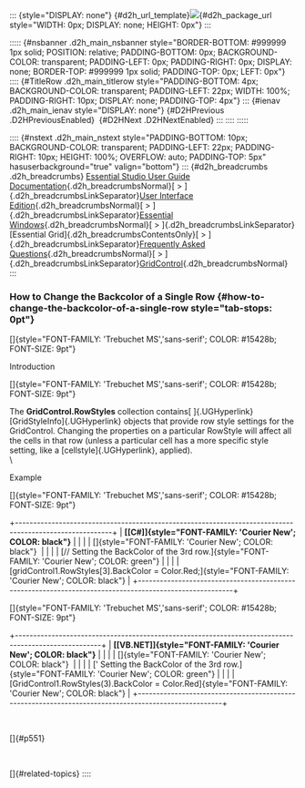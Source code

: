 ::: {style="DISPLAY: none"}
[](ms-xhelp:///?Id=d2h_url_template){#d2h_url_template}![](!package_url!){#d2h_package_url style="WIDTH: 0px; DISPLAY: none; HEIGHT: 0px"}
:::

::::: {#nsbanner .d2h_main_nsbanner style="BORDER-BOTTOM: #999999 1px solid; POSITION: relative; PADDING-BOTTOM: 0px; BACKGROUND-COLOR: transparent; PADDING-LEFT: 0px; PADDING-RIGHT: 0px; DISPLAY: none; BORDER-TOP: #999999 1px solid; PADDING-TOP: 0px; LEFT: 0px"}
:::: {#TitleRow .d2h_main_titlerow style="PADDING-BOTTOM: 4px; BACKGROUND-COLOR: transparent; PADDING-LEFT: 22px; WIDTH: 100%; PADDING-RIGHT: 10px; DISPLAY: none; PADDING-TOP: 4px"}
::: {#ienav .d2h_main_ienav style="DISPLAY: none"}
[](ms-xhelp:///?Id=14a00a21-7ef8-418c-ba32-d6d1d817f4ab){#D2HPrevious .D2HPreviousEnabled}  [](ms-xhelp:///?Id=84587ccd-6dff-4526-bfd6-9ebdf5784c11){#D2HNext .D2HNextEnabled}
:::
::::
:::::

:::: {#nstext .d2h_main_nstext style="PADDING-BOTTOM: 10px; BACKGROUND-COLOR: transparent; PADDING-LEFT: 22px; PADDING-RIGHT: 10px; HEIGHT: 100%; OVERFLOW: auto; PADDING-TOP: 5px" hasuserbackground="true" valign="bottom"}
::: {#d2h_breadcrumbs .d2h_breadcrumbs}
[Essential Studio User Guide Documentation](ms-xhelp:///?Id=12457748-09e3-4d74-a240-8e049cedf030){.d2h_breadcrumbsNormal}[ \> ]{.d2h_breadcrumbsLinkSeparator}[User Interface Edition](ms-xhelp:///?Id=c29296b7-531c-413b-a0ec-488ca1f7f669){.d2h_breadcrumbsNormal}[ \> ]{.d2h_breadcrumbsLinkSeparator}[Essential Windows](ms-xhelp:///?Id=e60759d8-47a4-4570-9d7a-16a68d63f2ea){.d2h_breadcrumbsNormal}[ \> ]{.d2h_breadcrumbsLinkSeparator}[Essential Grid]{.d2h_breadcrumbsContentsOnly}[ \> ]{.d2h_breadcrumbsLinkSeparator}[Frequently Asked Questions](ms-xhelp:///?Id=28ff22ed-2523-4bf9-8f6c-4d94f7bcabcc){.d2h_breadcrumbsNormal}[ \> ]{.d2h_breadcrumbsLinkSeparator}[GridControl](ms-xhelp:///?Id=89bf6d1f-a0f2-4d1f-add6-545cce1c52f0){.d2h_breadcrumbsNormal}
:::

### How to Change the Backcolor of a Single Row {#how-to-change-the-backcolor-of-a-single-row style="tab-stops: 0pt"}

[]{style="FONT-FAMILY: 'Trebuchet MS','sans-serif'; COLOR: #15428b; FONT-SIZE: 9pt"} 

Introduction

[]{style="FONT-FAMILY: 'Trebuchet MS','sans-serif'; COLOR: #15428b; FONT-SIZE: 9pt"} 

The **GridControl.RowStyles** collection contains[ ]{.UGHyperlink}[GridStyleInfo]{.UGHyperlink} objects that provide row style settings for the GridControl. Changing the properties on a particular RowStyle will affect all the cells in that row (unless a particular cell has a more specific style setting, like a [cellstyle]{.UGHyperlink}, applied).\
\

Example

[]{style="FONT-FAMILY: 'Trebuchet MS','sans-serif'; COLOR: #15428b; FONT-SIZE: 9pt"} 

+--------------------------------------------------------------------------------------------------------+
| **[\[C#\]]{style="FONT-FAMILY: 'Courier New'; COLOR: black"}**                                         |
|                                                                                                        |
| []{style="FONT-FAMILY: 'Courier New'; COLOR: black"}                                                   |
|                                                                                                        |
| [// Setting the BackColor of the 3rd row.]{style="FONT-FAMILY: 'Courier New'; COLOR: green"}           |
|                                                                                                        |
| [gridControl1.RowStyles\[3\].BackColor = Color.Red;]{style="FONT-FAMILY: 'Courier New'; COLOR: black"} |
+--------------------------------------------------------------------------------------------------------+

[]{style="FONT-FAMILY: 'Trebuchet MS','sans-serif'; COLOR: #15428b; FONT-SIZE: 9pt"} 

+-----------------------------------------------------------------------------------------------------+
| **[\[VB.NET\]]{style="FONT-FAMILY: 'Courier New'; COLOR: black"}**                                  |
|                                                                                                     |
| []{style="FONT-FAMILY: 'Courier New'; COLOR: black"}                                                |
|                                                                                                     |
| [\' Setting the BackColor of the 3rd row.]{style="FONT-FAMILY: 'Courier New'; COLOR: green"}        |
|                                                                                                     |
| [GridControl1.RowStyles(3).BackColor = Color.Red]{style="FONT-FAMILY: 'Courier New'; COLOR: black"} |
+-----------------------------------------------------------------------------------------------------+

 

[]{#p551} 

 

[]{#related-topics}
::::

